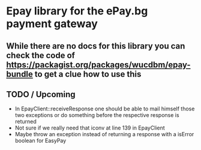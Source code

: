 # Epay library for the ePay.bg payment gateway

## While there are no docs for this library you can check the code of https://packagist.org/packages/wucdbm/epay-bundle to get a clue how to use this

## TODO / Upcoming
- In EpayClient::receiveResponse one should be able to mail himself those two exceptions or do something before the respective response is returned
- Not sure if we really need that iconv at line 139 in EpayClient
- Maybe throw an exception instead of returning a response with a isError boolean for EasyPay
